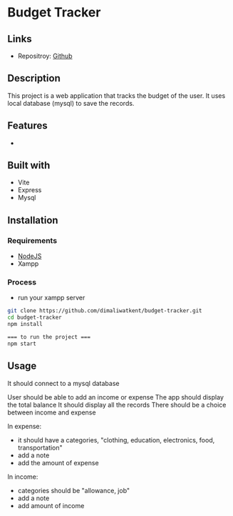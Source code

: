 # Budget Tracker

## Links

- Repositroy: [Github](https://github.com/zdotdev/budget-tracker.git)

## Description

This project is a web application that tracks the budget of the user. It uses local database (mysql) to save the records.

## Features

-

## Built with

- Vite
- Express
- Mysql

## Installation

### Requirements

- [NodeJS](https://nodejs.org/en/download)
- Xampp

### Process

- run your xampp server

```bash
git clone https://github.com/dimaliwatkent/budget-tracker.git
cd budget-tracker
npm install

=== to run the project ===
npm start
```

## Usage

It should connect to a mysql database

User should be able to add an income or expense
The app should display the total balance
It should display all the records
There should be a choice between income and expense

In expense:

- it should have a categories, "clothing, education, electronics, food, transportation"
- add a note
- add the amount of expense

In income:

- categories should be "allowance, job"
- add a note
- add amount of income
